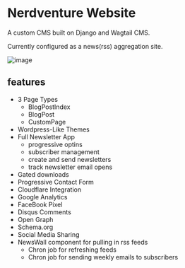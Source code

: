# Nerdventure Website

A custom CMS built on Django and Wagtail CMS.

Currently configured as a news(rss) aggregation site.

![image](nvscreeen.webp)

## features
- 3 Page Types
  - BlogPostIndex
  - BlogPost
  - CustomPage
- Wordpress-Like Themes
- Full Newsletter App
  - progressive optins
  - subscriber management
  - create and send newsletters
  - track newsletter email opens
 - Gated downloads
 - Progressive Contact Form
 - Cloudflare Integration
 - Google Analytics
 - FaceBook Pixel
 - Disqus Comments
 - Open Graph
 - Schema.org
 - Social Media Sharing
 - NewsWall component for pulling in rss feeds
    - Chron job for refreshing feeds
    - Chron job for sending weekly emails to subscribers



